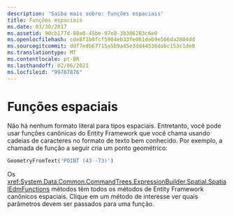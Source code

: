 ```yaml
---
description: 'Saiba mais sobre: funções espaciais'
title: Funções espaciais
ms.date: 03/30/2017
ms.assetid: 90cb177d-88a0-45be-97e8-3b306283c6e0
ms.openlocfilehash: cde8f1b0fcf5904eb33fe061de69e566da2804dd
ms.sourcegitcommit: ddf7edb67715a5b9a45e3dd44536dabc153c1de0
ms.translationtype: MT
ms.contentlocale: pt-BR
ms.lasthandoff: 02/06/2021
ms.locfileid: "99767876"
---
```

# <a name="spatial-functions"></a>Funções espaciais

Não há nenhum formato literal para tipos espaciais. Entretanto, você pode usar funções canônicas do Entity Framework que você chama usando cadeias de caracteres no formato de texto bem conhecido. Por exemplo, a chamada de função a seguir cria um ponto geométrico:  
  
```sql  
GeometryFromText('POINT (43 -73)')  
```  
  
 Os <xref:System.Data.Common.CommandTrees.ExpressionBuilder.Spatial.SpatialEdmFunctions> métodos têm todos os métodos de Entity Framework canônicos espaciais. Clique em um método de interesse ver quais parâmetros devem ser passados para uma função.
